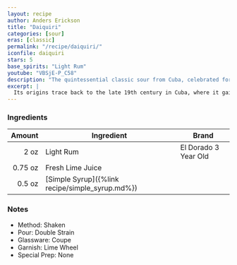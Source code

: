 ```yaml
---
layout: recipe
author: Anders Erickson
title: "Daiquiri"
categories: [sour]
eras: [classic]
permalink: "/recipe/daiquiri/"
iconfile: daiquiri
stars: 5
base_spirits: "Light Rum"
youtube: "VBSjE-P_C58"
description: "The quintessential classic sour from Cuba, celebrated for its perfect balance of light rum, sugar, and tart lime."
excerpt: |
  Its origins trace back to the late 19th century in Cuba, where it gained popularity among American miners working in the Santiago de Cuba region. The Daiquiri's enduring appeal lies in its balance of sweet, sour, and tart flavors.
---
```


### Ingredients

|  Amount | Ingredient                                      | Brand                |
| ------: | ----------------------------------------------- | -------------------- |
|    2 oz | Light Rum                                       | El Dorado 3 Year Old |
| 0.75 oz | Fresh Lime Juice                                |
|  0.5 oz | [Simple Syrup]({%link recipe/simple_syrup.md%}) |

### Notes

- Method: Shaken
- Pour: Double Strain
- Glassware: Coupe
- Garnish: Lime Wheel
- Special Prep: None
